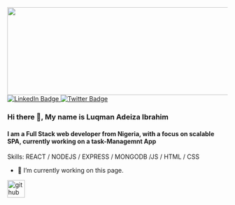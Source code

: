 
<img src="https://media0.giphy.com/media/i4MAH84pqe2m2aVojc/200w.webp?cid=ecf05e477sg4ms9uim65ffxflxf0vyho745841en43j4i2p4&rid=200w.webp&ct=g"  width="700" height="200" >
<div id="badges">
  <a href="https://www.linkedin.com/in/luqman-ibrahim-62955222a/">
    <img src="https://img.shields.io/badge/LinkedIn-blue?style=for-the-badge&logo=linkedin&logoColor=white" alt="LinkedIn Badge"/>
  </a>
 
  <a href="your-twitter-URL">
    <img src="https://img.shields.io/badge/Twitter-blue?style=for-the-badge&logo=twitter&logoColor=white" alt="Twitter Badge"/>
  </a>
</div>

### Hi there 👋, My name is Luqman Adeiza Ibrahim
#### I am a Full Stack web developer from Nigeria, with a focus on scalable SPA, currently working on a task-Managemnt App


Skills: REACT / NODEJS / EXPRESS / MONGODB /JS / HTML / CSS


- 🔭 I’m currently working on this page. 


[<img src='https://cdn.jsdelivr.net/npm/simple-icons@3.0.1/icons/github.svg' alt='github' height='40'>](https://github.com/fvlly)  

